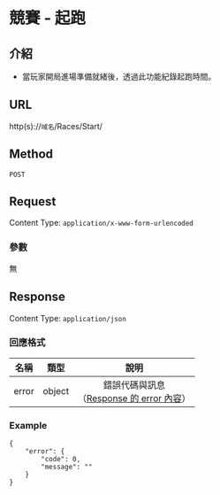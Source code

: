 # 競賽 - 起跑

## 介紹

- 當玩家開局進場準備就緒後，透過此功能紀錄起跑時間。

## URL

http(s)://`域名`/Races/Start/

## Method

`POST`

## Request

Content Type: `application/x-www-form-urlencoded`

### 參數

無
	
## Response

Content Type: `application/json`

### 回應格式

| 名稱 | 類型 | 說明 |
|:-:|:-:|:-:|
| error | object | 錯誤代碼與訊息<br>（[Response 的 error 內容](../response.md#error)） |

### Example

	{
	    "error": {
	        "code": 0,
	        "message": ""
	    }
	}